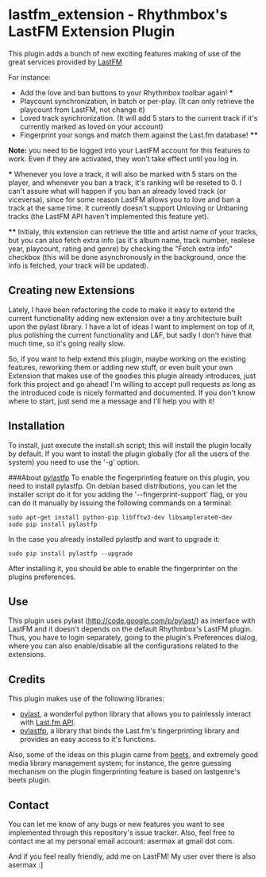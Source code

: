 lastfm_extension - Rhythmbox&#39;s LastFM Extension Plugin
==========================================================

This plugin adds a bunch of new exciting features making of use of the great services provided by [LastFM](http://http://www.last.fm/)

For instance:
* Add the love and ban buttons to your Rhythmbox toolbar again! __\*__
* Playcount synchronization, in batch or per-play. (It can only retrieve the playcount from LastFM, not change it)
* Loved track synchronization. (It will add 5 stars to the current track if it's currently marked as loved on your account)
* Fingerprint your songs and match them against the Last.fm database! __\*\*__

**Note:** you need to be logged into your LastFM account for this features to work. Even if they are activated, they won't take effect until you log in.

__\*__ Whenever you love a track, it will also be marked with 5 stars on the player, and whenever you ban a track, it's ranking will be reseted to 0. I can't assure what will happen if you ban an already loved track (or viceversa), since for some reason LastFM allows you to love and ban a track at the same time.
It currently doesn't support Unloving or Unbaning tracks (the LastFM API haven't implemented this feature yet).

__\*\*__ Initialy, this extension can retrieve the title and artist name of your tracks, but you can also fetch extra info (as it's album name, track number, realese year, playcount, rating and genre) by checking the "Fetch extra info" checkbox (this will be done asynchronously in the background, once the info is fetched, your track will be updated).

Creating new Extensions
-----------------------
Lately, I have been refactoring the code to make it easy to extend the current functionality adding new extension over a tiny architecture built upon the pylast library. I have a lot of ideas I want to implement on top of it, plus polishing the current functionality and L&F, but sadly I don't have that much time, so it's going really slow.

So, if you want to help extend this plugin, maybe working on the existing features, reworking them or adding new stuff, or even built your own Extension that makes use of the goodies this plugin already introduces, just fork this project and go ahead! I'm willing to accept pull requests as long as the introduced code is nicely formatted and documented. If you don't know where to start, just send me a message and I'll help you with it!

Installation
------------
To install, just execute the install.sh script; this will install the plugin locally by default. 
If you want to install the plugin globally (for all the users of the system) you need to use the '-g' option.

###About [pylastfp](http://pypi.python.org/pypi/pylastfp/0.1)
To enable the fingerprinting feature on this plugin, you need to install pylastfp.
On debian based distributions, you can let the installer script do it for you adding the '--fingerprint-support' flag, or you can do it manually by issuing the following commands on a terminal:
```
sudo apt-get install python-pip libfftw3-dev libsamplerate0-dev
sudo pip install pylastfp
```

In the case you already installed pylastfp and want to upgrade it:
```
sudo pip install pylastfp --upgrade
```

After installing it, you should be able to enable the fingerprinter on the plugins preferences.

Use
---
This plugin uses pylast (http://code.google.com/p/pylast/) as interface with LastFM and it doesn't depends on the default Rhythmbox's LastFM plugin. Thus, you have to login separately, going to the plugin's Preferences dialog, where you can also enable/disable all the configurations related to the extensions.

Credits
-------
This plugin makes use of the following libraries:
* [pylast](http://code.google.com/p/pylast/), a wonderful python library that allows you to painlessly interact with [Last.fm API](http://www.last.fm/api).
* [pylastfp](http://pypi.python.org/pypi/pylastfp/0.1), a library that binds the Last.fm's fingerprinting library and provides an easy access to it's functions.

Also, some of the ideas on this plugin came from [beets](https://github.com/sampsyo/beets), and extremely good media library management system; for instance, the genre guessing mechanism on the plugin fingerprinting feature is based on lastgenre's beets plugin.

Contact
-------
You can let me know of any bugs or new features you want to see implemented through this repository's issue tracker.
Also, feel free to contact me at my personal email account: asermax at gmail dot com.

And if you feel really friendly, add me on LastFM! My user over there is also asermax :]


